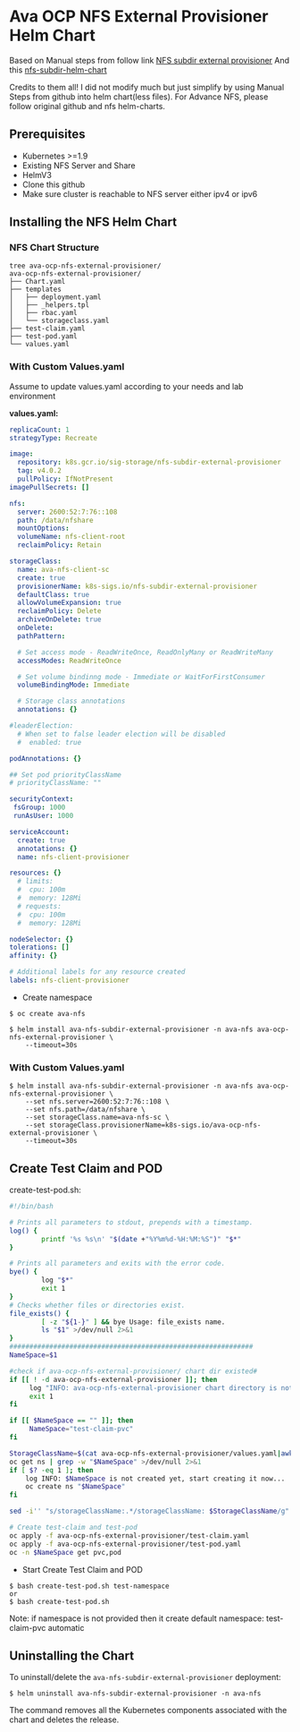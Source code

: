 # Ava OCP NFS External Provisioner Helm Chart
Based on Manual steps from follow link [NFS subdir external provisioner](https://github.com/kubernetes-sigs/nfs-subdir-external-provisioner) And this [nfs-subdir-helm-chart](https://artifacthub.io/packages/helm/nfs-subdir-external-provisioner/nfs-subdir-external-provisioner)

Credits to them all! I did not modify much but just simplify by using Manual Steps from github into helm chart(less files). For Advance NFS, please follow original github and nfs helm-charts.

## Prerequisites

- Kubernetes >=1.9
- Existing NFS Server and Share
- HelmV3
- Clone this github
- Make sure cluster is reachable to NFS server either ipv4 or ipv6

## Installing the NFS Helm Chart
### NFS Chart Structure
```console
tree ava-ocp-nfs-external-provisioner/
ava-ocp-nfs-external-provisioner/
├── Chart.yaml
├── templates
│   ├── deployment.yaml
│   ├── _helpers.tpl
│   ├── rbac.yaml
│   └── storageclass.yaml
├── test-claim.yaml
├── test-pod.yaml
└── values.yaml
```
### With Custom Values.yaml
Assume to update values.yaml according to your needs and lab environment

**values.yaml:**
```yaml
replicaCount: 1
strategyType: Recreate

image:
  repository: k8s.gcr.io/sig-storage/nfs-subdir-external-provisioner
  tag: v4.0.2
  pullPolicy: IfNotPresent
imagePullSecrets: []

nfs:
  server: 2600:52:7:76::108
  path: /data/nfshare
  mountOptions:
  volumeName: nfs-client-root
  reclaimPolicy: Retain

storageClass:
  name: ava-nfs-client-sc        
  create: true
  provisionerName: k8s-sigs.io/nfs-subdir-external-provisioner
  defaultClass: true
  allowVolumeExpansion: true
  reclaimPolicy: Delete
  archiveOnDelete: true
  onDelete:
  pathPattern:

  # Set access mode - ReadWriteOnce, ReadOnlyMany or ReadWriteMany
  accessModes: ReadWriteOnce

  # Set volume bindinng mode - Immediate or WaitForFirstConsumer
  volumeBindingMode: Immediate

  # Storage class annotations
  annotations: {}

#leaderElection:
  # When set to false leader election will be disabled
  #  enabled: true

podAnnotations: {}

## Set pod priorityClassName
# priorityClassName: ""

securityContext:
 fsGroup: 1000
 runAsUser: 1000

serviceAccount:
  create: true
  annotations: {}
  name: nfs-client-provisioner

resources: {}
  # limits:
  #  cpu: 100m
  #  memory: 128Mi
  # requests:
  #  cpu: 100m
  #  memory: 128Mi

nodeSelector: {}
tolerations: []
affinity: {}

# Additional labels for any resource created
labels: nfs-client-provisioner
```
- Create namespace 
```console
$ oc create ava-nfs
```
```console
$ helm install ava-nfs-subdir-external-provisioner -n ava-nfs ava-ocp-nfs-external-provisioner \
    --timeout=30s
```
### With Custom Values.yaml
```console
$ helm install ava-nfs-subdir-external-provisioner -n ava-nfs ava-ocp-nfs-external-provisioner \
    --set nfs.server=2600:52:7:76::108 \
    --set nfs.path=/data/nfshare \
    --set storageClass.name=ava-nfs-sc \
    --set storageClass.provisionerName=k8s-sigs.io/ava-ocp-nfs-external-provisioner \
    --timeout=30s
```
## Create Test Claim and POD
create-test-pod.sh:
```bash
#!/bin/bash

# Prints all parameters to stdout, prepends with a timestamp.
log() {
        printf '%s %s\n' "$(date +"%Y%m%d-%H:%M:%S")" "$*"
}

# Prints all parameters and exits with the error code.
bye() {
        log "$*"
        exit 1
}
# Checks whether files or directories exist.
file_exists() {
        [ -z "${1-}" ] && bye Usage: file_exists name.
        ls "$1" >/dev/null 2>&1
}
#############################################################
NameSpace=$1

#check if ava-ocp-nfs-external-provisioner/ chart dir existed#
if [[ ! -d ava-ocp-nfs-external-provisioner ]]; then
     log "INFO: ava-ocp-nfs-external-provisioner chart directory is not existed!"
     exit 1
fi

if [[ $NameSpace == "" ]]; then
     NameSpace="test-claim-pvc"
fi

StorageClassName=$(cat ava-ocp-nfs-external-provisioner/values.yaml|awk '/storageClass/{getline; print}'| awk '{print $2}')
oc get ns | grep -w "$NameSpace" >/dev/null 2>&1
if [ $? -eq 1 ]; then
    log INFO: $NameSpace is not created yet, start creating it now...
    oc create ns "$NameSpace"
fi

sed -i'' "s/storageClassName:.*/storageClassName: $StorageClassName/g" ava-ocp-nfs-external-provisioner/test-claim.yaml

# Create test-claim and test-pod
oc apply -f ava-ocp-nfs-external-provisioner/test-claim.yaml
oc apply -f ava-ocp-nfs-external-provisioner/test-pod.yaml
oc -n $NameSpace get pvc,pod
```
- Start Create Test Claim and POD
```shellSession
$ bash create-test-pod.sh test-namespace
or
$ bash create-test-pod.sh
```
Note: if namespace is not provided then it create default namespace: test-claim-pvc automatic

## Uninstalling the Chart

To uninstall/delete the `ava-nfs-subdir-external-provisioner` deployment:

```console
$ helm uninstall ava-nfs-subdir-external-provisioner -n ava-nfs 
```
The command removes all the Kubernetes components associated with the chart and deletes the release.
